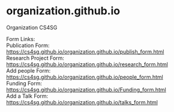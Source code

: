 # organization.github.io
Organization CS4SG

Form Links:
<br />
Publication Form: https://cs4sg.github.io/organization.github.io/publish_form.html <br />
Research Project Form: https://cs4sg.github.io/organization.github.io/research_form.html <br />
Add people Form: https://cs4sg.github.io/organization.github.io/people_form.html<br />
Funding Form: https://cs4sg.github.io/organization.github.io/Funding_form.html<br />
Add a Talk Form: https://cs4sg.github.io/organization.github.io/talks_form.html<br />
